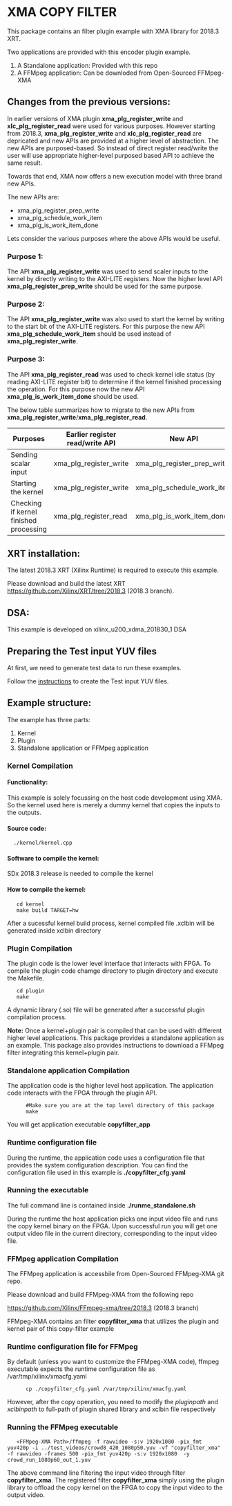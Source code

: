 # XMA COPY FILTER         


This package contains an filter plugin example with XMA library for 2018.3 XRT. 

Two applications are provided with this encoder plugin example.

   1. A Standalone application: Provided with this repo
   2. A FFMpeg application: Can be downloded from Open-Sourced FFMpeg-XMA

## Changes from the previous versions: 

In earlier versions of XMA plugin **xma_plg_register_write** and **xlc_plg_register_read** were used for various purposes. However starting from 2018.3, **xma_plg_register_write** and **xlc_plg_register_read** are depricated and new APIs are provided at a higher level of abstraction. The new APIs are purposed-based. So instead of direct register read/write the user will use appropriate higher-level purposed based API to achieve the same result. 
  
Towards that end, XMA now offers a new execution model with three brand new APIs. 

The new APIs are: 
  
  * xma_plg_register_prep_write
  * xma_plg_schedule_work_item
  * xma_plg_is_work_item_done 

Lets consider the various purposes where the above APIs would be useful. 

### Purpose 1: 
The API **xma_plg_register_write** was used to send scaler inputs to the kernel by directly writing to the AXI-LITE registers. Now the higher level API **xma_plg_register_prep_write** should be used for the same purpose. 

### Purpose 2: 
The API **xma_plg_register_write** was also used to start the kernel by writing to the start bit of the AXI-LITE registers. For this purpose the new API **xma_plg_schedule_work_item** should be used instead of **xma_plg_register_write**.

### Purpose 3: 
The API **xma_plg_register_read** was used to check kernel idle status (by reading AXI-LITE register bit) to determine if the kernel finished processing the operation. For this purpose now the new API **xma_plg_is_work_item_done** should be used.

The below table summarizes how to migrate to the new APIs from **xma_plg_register_write**/**xma_plg_register_read**.  



| Purposes   |  Earlier register read/write API |  New API  |
|---|---|---|
| Sending scalar input  | xma_plg_register_write  |  xma_plg_register_prep_write |
| Starting the kernel  |  xma_plg_register_write |  xma_plg_schedule_work_item |
| Checking if kernel finished processing | xma_plg_register_read | xma_plg_is_work_item_done |

## XRT installation: 

The latest 2018.3 XRT (Xilinx Runtime) is required to execute this example. 

Please download and build the latest XRT
      https://github.com/Xilinx/XRT/tree/2018.3  (2018.3 branch). 

## DSA: 

This example is developed on xilinx_u200_xdma_201830_1 DSA

## Preparing the Test input YUV files

At first, we need to generate test data to run these examples. 

Follow the [instructions][testseqreadme] to create the Test input YUV files. 

## Example structure: 

The example has three parts: 

1. Kernel
2. Plugin 
3. Standalone application or FFMpeg application


### Kernel Compilation 

#### Functionality: 

This example is solely focussing on the host code development using XMA. So the kernel used here is merely a dummy kernel that copies the inputs to the outputs.

#### Source code: 
      ./kernel/kernel.cpp

#### Software to compile the kernel: 

SDx 2018.3 release is needed to compile the kernel

#### How to compile the kernel: 

   ``````````````````````````````````
      cd kernel
      make build TARGET=hw 
   ``````````````````````````````````
After a sucessful kernel build process, kernel compiled file .xclbin will be generated inside xclbin directory

### Plugin Compilation

The plugin code is the lower level interface that interacts with FPGA. To compile the plugin code chamge directory to plugin directory and execute the Makefile.
   
   ``````````````````````````````````
      cd plugin
      make
   ``````````````````````````````````

A dynamic library (.so) file will be generated after a successful plugin compilation process. 

**Note:** Once a kernel+plugin pair is compiled that can be used with different higher level applications. This package provides a standalone application as an example. This package also provides instructions to download a FFMpeg filter integrating this kernel+plugin pair. 

### Standalone application Compilation
The application code is the higher level host application. The application code interacts with the FPGA through the plugin API.


```
      #Make sure you are at the top level directory of this package
      make
```

You will get application executable **copyfilter_app**

### Runtime configuration file

During the runtime, the application code uses a configuration file that provides the system configuration description. You can find the configuration file used in this example is **./copyfilter_cfg.yaml**

### Running the executable 

The full command line is contained inside **./runme_standalone.sh**

During the runtime the host application picks one input video file and runs the copy kernel binary on the FPGA. Upon successful run you will get one output video file in the current directory, corresponding to the input video file. 

### FFMpeg application Compilation
  
The FFMpeg application is accessbile from Open-Sourced FFMpeg-XMA git repo. 

Please download and build FFMpeg-XMA from the following repo

https://github.com/Xilinx/FFmpeg-xma/tree/2018.3 (2018.3 branch)

FFMpeg-XMA contains an filter **copyfilter_xma** that utilizes the plugin and kernel pair of this copy-filter example

### Runtime configuration file for FFMpeg

By default (unless you want to customize the FFMpeg-XMA code), ffmpeg executable expects the runtime configuration file as /var/tmp/xilinx/xmacfg.yaml

```
      cp ./copyfilter_cfg.yaml /var/tmp/xilinx/xmacfg.yaml
```
   
However, after the copy operation, you need to modify the *pluginpath* and *xclbinpath* to full-path of plugin shared library and xclbin file respectively

### Running the FFMpeg executable 

```
   <FFMpeg-XMA Path>/ffmpeg -f rawvideo -s:v 1920x1080 -pix_fmt yuv420p -i ../test_videos/crowd8_420_1080p50.yuv -vf "copyfilter_xma" -f rawvideo -frames 500 -pix_fmt yuv420p -s:v 1920x1080  -y crowd_run_1080p60_out_1.yuv
```
   
The above command line filtering the input video through filter **copyfilter_xma**. The registered filter **copyfilter_xma** simply using the plugin library to offload the copy kernel on the FPGA to copy the input video to the output video.

[testseqreadme]: ./test_videos/README.md

